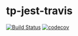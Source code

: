 
# tp-jest-travis

[![Build Status](https://travis-ci.com/xgrimaldi/tp-jest-travis.svg?branch=master)](https://travis-ci.com/xgrimaldi/tp-jest-travis)
[![codecov](https://codecov.io/gh/xgrimaldi/tp-jest-travis/branch/master/graph/badge.svg)](https://codecov.io/gh/xgrimaldi/tp-jest-travis)
